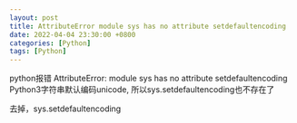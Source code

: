 ```yaml
---
layout: post
title: AttributeError module sys has no attribute setdefaultencoding
date: 2022-04-04 23:30:00 +0800
categories: [Python]
tags: [Python]
---
```

python报错 AttributeError: module sys has no attribute setdefaultencoding
Python3字符串默认编码unicode, 所以sys.setdefaultencoding也不存在了

去掉，sys.setdefaultencoding